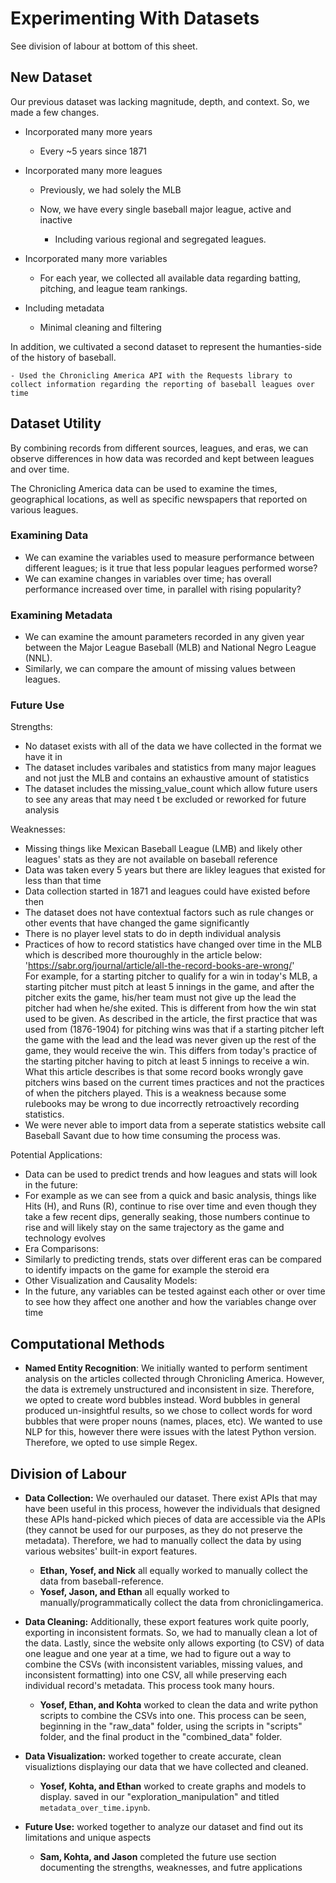 # Experimenting With Datasets

See division of labour at bottom of this sheet.

## New Dataset

Our previous dataset was lacking magnitude, depth, and context. So, we made a few changes.

- Incorporated many more years

    - Every ~5 years since 1871

- Incorporated many more leagues

    - Previously, we had solely the MLB
    - Now, we have every single baseball major league, active and inactive
    
        - Including various regional and segregated leagues.

- Incorporated many more variables

    - For each year, we collected all available data regarding batting, pitching, and league team rankings.

- Including metadata

    - Minimal cleaning and filtering

In addition, we cultivated a second dataset to represent the humanties-side of the history of baseball. 

    - Used the Chronicling America API with the Requests library to collect information regarding the reporting of baseball leagues over time


## Dataset Utility

By combining records from different sources, leagues, and eras, we can observe differences in how data was recorded and kept between leagues and over time.

The Chronicling America data can be used to examine the times, geographical locations, as well as specific newspapers that reported on various leagues.

### Examining Data
- We can examine the variables used to measure performance between different leagues; is it true that less popular leagues performed worse?
- We can examine changes in variables over time; has overall performance increased over time, in parallel with rising popularity?

### Examining Metadata
- We can examine the amount parameters recorded in any given year between the Major League Baseball (MLB) and National Negro League (NNL). 
- Similarly, we can compare the amount of missing values between leagues. 

### Future Use
Strengths:
- No dataset exists with all of the data we have collected in the format we have it in
- The dataset includes varibales and statistics from many major leagues and not just the MLB and contains an exhaustive amount of statistics
- The dataset includes the missing_value_count which allow future users to see any areas that may need t be excluded or reworked for future analysis

Weaknesses:
- Missing things like Mexican Baseball League (LMB) and likely other leagues' stats as they are not available on baseball reference
- Data was taken every 5 years but there are likley leagues that existed for less than that time
- Data collection started in 1871 and leagues could have existed before then
- The dataset does not have contextual factors such as rule changes or other events that have changed the game significantly
- There is no player level stats to do in depth individual analysis
- Practices of how to record statistics have changed over time in the MLB which is described more thouroughly in the article below:
 '<https://sabr.org/journal/article/all-the-record-books-are-wrong/>'  
For example, for a starting pitcher to qualify for a win in today's MLB, a starting pitcher must pitch at least 5 innings in the game, and after the pitcher exits the game, his/her team must not give up the lead the pitcher had when he/she exited. This is different from how the win stat used to be given. As described in the article, the first practice that was used from (1876-1904) for pitching wins was that if a starting pitcher left the game with the lead and the lead was never given up the rest of the game, they would receive the win. This differs from today's practice of the starting pitcher having to pitch at least 5 innings to receive a win. What this article describes is that some record books wrongly gave pitchers wins based on the current times practices and not the practices of when the pitchers played. This is a weakness because some rulebooks may be wrong to due incorrectly retroactively recording statistics.
- We were never able to import data from a seperate statistics website call Baseball Savant due to how time consuming the process was.

Potential Applications:
- Data can be used to predict trends and how leagues and stats will look in the future:
- For example as we can see from a quick and basic analysis, things like Hits (H), and Runs (R), continue to rise over time and even though they take a few recent dips, generally seaking, those numbers continue to rise and will likely stay on the same trajectory as the game and technology evolves
- Era Comparisons:
- Similarly to predicting trends, stats over different eras can be compared to identify impacts on the game for example the steroid era
- Other Visualization and Causality Models:
- In the future, any variables can be tested against each other or over time to see how they affect one another and how the variables change over time
## Computational Methods    
- **Named Entity Recognition**: We initially wanted to perform sentiment analysis on the articles collected through Chronicling America. However, the data is extremely unstructured and inconsistent in size. Therefore, we opted to create word bubbles instead. Word bubbles in general produced un-insightful results, so we chose to collect words for word bubbles that were proper nouns (names, places, etc). We wanted to use NLP for this, however there were issues with the latest Python version. Therefore, we opted to use simple Regex.


## Division of Labour

- **Data Collection:** We overhauled our dataset. There exist APIs that may have been useful in this process, however the individuals that designed these APIs hand-picked which pieces of data are accessible via the APIs (they cannot be used for our purposes, as they do not preserve the metadata). Therefore, we had to manually collect the data by using various websites' built-in export features. 

    - **Ethan, Yosef, and Nick** all equally worked to manually collect the data from baseball-reference.
    - **Yosef, Jason, and Ethan** all equally worked to manually/programmatically collect the data from chroniclingamerica.

- **Data Cleaning:** Additionally, these export features work quite poorly, exporting in inconsistent formats. So, we had to manually clean a lot of the data. Lastly, since the website only allows exporting (to CSV) of data one league and one year at a time, we had to figure out a way to combine the CSVs (with inconsistent variables, missing values, and inconsistent formatting) into one CSV, all while preserving each individual record's metadata. This process took many hours.

    - **Yosef, Ethan, and Kohta** worked to clean the data and write python scripts to combine the CSVs into one. This process can be seen, beginning in the "raw_data" folder, using the scripts in "scripts" folder, and the final product in the "combined_data" folder. 

- **Data Visualization:** worked together to create accurate, clean visualiztions displaying our data that we have collected and cleaned.

    - **Yosef, Kohta, and Ethan** worked to create graphs and models to display. saved in our "exploration_manipulation" and titled `metadata_over_time.ipynb`.

- **Future Use:** worked together to analyze our dataset and find out its limitations and unique aspects

    - **Sam, Kohta, and Jason** completed the future use section documenting the strengths, weaknesses, and futre applications
